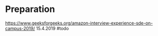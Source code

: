 # Preparation

https://www.geeksforgeeks.org/amazon-interview-experience-sde-on-campus-2019/     15.4.2019 #todo

